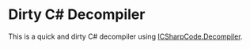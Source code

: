 # Dirty C# Decompiler

This is a quick and dirty C# decompiler using [ICSharpCode.Decompiler](https://www.nuget.org/packages/ICSharpCode.Decompiler).
